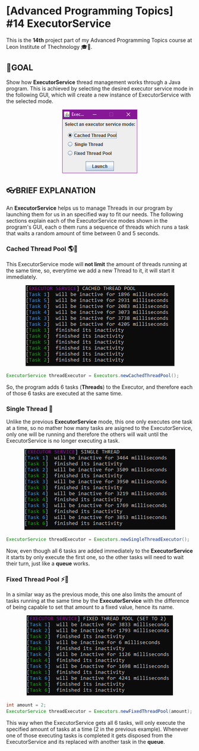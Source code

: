 # [Advanced Programming Topics] #14 ExecutorService

This is the **14th** project part of my Advanced Programming Topics course at Leon Institute of Thechnology :mortar_board::lion:.

## :dart:GOAL

Show how **ExecutorService** thread management works through a Java program. This is achieved by selecting the desired executor service mode in the following GUI, which will create a new instance of ExecutorService with the selected mode.

<p align="center">
<img src="./snapshots/Annotation 2020-05-15 165803.png"/>
</p>

## :eyeglasses:BRIEF EXPLANATION

An **ExecutorService** helps us to manage Threads in our program by launching them for us in an specified way to fit our needs.
The following sections explain each of the ExecutorService modes shown in the program's GUI, each o them runs a sequence of threads which runs a task that waits a random amount of time between 0 and 5 seconds.

### Cached Thread Pool :earth_americas:🧵

This ExecutorService mode will **not limit** the amount of threads running at the same time, so, everytime we add a new Thread to it, it will start it immediately.

<p align="center">
<img src="./snapshots/Annotation 2020-05-15 165917.png"/>
</p>

```java
ExecutorService threadExecutor = Executors.newCachedThreadPool();
```

So, the program adds 6 tasks (**Threads**) to the Executor, and therefore each of those 6 tasks are executed at the same time.

### Single Thread 🧵

Unlike the previous **ExecutorService** mode, this one only executes one task at a time, so no mather how many tasks are asigned to the ExecutorService, only one will be running and therefore the others will wait until the ExecutorService is no longer executing a task.

<p align="center">
<img src="./snapshots/Annotation 2020-05-15 170022.png"/>
</p>

```java
ExecutorService threadExecutor = Executors.newSingleThreadExecutor();
```

Now, even though all 6 tasks are added immediately to the **ExecutorService** it starts by only execute the first one, so the other tasks will need to wait their turn, just like a **queue** works.

### Fixed Thread Pool :zap:🧵

In a similar way as the previous mode, this one also limits the amount of tasks running at the same time by the **ExecutorService** with the difference of being capable to set that amount to a fixed value, hence its name.

<p align="center">
<img src="./snapshots/Annotation 2020-05-15 170115.png"/>
</p>

```java
int amount = 2;
ExecutorService threadExecutor = Executors.newFixedThreadPool(amount);
```

This way when the ExecutorService gets all 6 tasks, will only execute the specified amount of tasks at a time (2 in the previous example). Whenever one of those executing tasks is completed it gets disposed from the ExecutorService and its replaced with another task in the **queue**.
